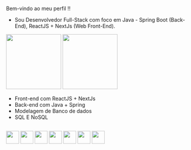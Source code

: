 Bem-vindo ao meu perfil !!

- Sou Desenvolvedor Full-Stack com foco em Java - Spring Boot (Back-End), ReactJS + NextJs (Web Front-End).

<div>
    <img height="150em" src="https://github-readme-stats-ten-gilt.vercel.app/api?username=joao31Oliveira&show_icons=true&theme=dracula&count_private=true">
    <img height="150em" src="https://github-readme-stats-ten-gilt.vercel.app/api/top-langs/?username=joao31Oliveira&layout=compact&theme=dracula">
</div>

<div>
</div>

<ul>
      <li>Front-end com ReactJS + NextJs</li>
      <li>Back-end com Java + Spring</li>
      <li>Modelagem de Banco de dados</li>
       <li>SQL E NoSQL</li>
  </ul>
  
  ##
<div>
    <img height='35em' src="https://cdn.worldvectorlogo.com/logos/logo-javascript.svg">
    <img height='35em' src="https://cdn.worldvectorlogo.com/logos/typescript.svg">
    <img height='35em' src="https://cdn.worldvectorlogo.com/logos/react-2.svg">
    <img height='35em' src='https://cdn.worldvectorlogo.com/logos/java-4.svg'>
    <img height='35em' src='https://cdn.worldvectorlogo.com/logos/spring-3.svg'>
    <img height='35em' src='https://cdn.worldvectorlogo.com/logos/kotlin-1.svg'>
    <img height='35em' src="https://cdn.jsdelivr.net/gh/devicons/devicon/icons/c/c-original.svg" />
  </div>
 

